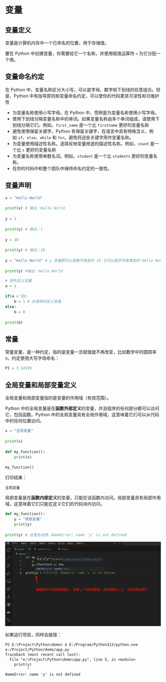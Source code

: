 # 变量

## 变量定义

变量是计算机内存中一个已命名的位置，用于存储值。

要在 Python 中创建变量，你需要给它一个名称，并使用赋值运算符 `=` 为它分配一个值。

## 变量命名约定

在 Python 中，变量名称区分大小写，可以是字母、数字和下划线的任意组合。但是，Python 中有指导原则和变量命名约定，可以使你的代码更具可读性和可维护性

- 为变量名称使用小写字母。在 Python 中，惯例是为变量名称使用小写字母。
- 使用下划线分隔变量名称中的单词。如果变量名称由多个单词组成，请使用下划线分隔它们。例如，`first_name` 是一个比 `firstname` 更好的变量名称
- 避免使用保留关键字。Python 有保留关键字，在语言中具有特殊含义，例如 `if`、`else`、`while` 和 `for`。避免将这些关键字用作变量名称。
- 为变量使用描述性名称。选择反映变量用途的描述性名称。例如，`count` 是一个比 `c` 更好的变量名称
- 为变量名称使用单数名词。例如，`student` 是一个比 `students` 更好的变量名称。
- 在你的代码中和整个团队中保持命名约定的一致性。
## 变量声明

```python
x = "Hello World"

print(x) # 输出：Hello World

y = 1

print(y) # 输出：1

y = 10

print(y) # 输出：10

y = "Hello World" # y 变量既可以是数字类型的 10 也可以是字符串类型的 Hello World

print(y) #输出：Hello World

```

```python
# 预先定义变量
a = 1

if(a < 5):
    b = 1 # 在使用时定义变量
else:
    b = 0

print(b)
```

## 常量

常量变量，是一种约定，指的是变量一旦赋值就不再改变，比如数学中的圆周率 `π`，约定使用大写字母命名：

```python
PI = 3.14159
```

## 全局变量和局部变量定义

全局变量和局部变量指的是变量的作用域（有效范围）。

Python 中的全局变量是在**函数外部定义**的变量，并且程序的任何部分都可以访问它，包括函数。Python 中的全局变量具有全局作用域，这意味着它们可以从代码中的任何位置访问。

```python
x = "全局变量"  

print(x)

def my_function():
    print(x)

my_function()
```

打印结果：

```shell
全局变量
```

局部变量是在**函数内部定义**的变量，只能在该函数内访问。局部变量具有局部作用域，这意味着它们只能在定义它们的代码块内访问。

```python
def my_function():
    y = "局部变量"
    print(y)

print(y) # 这里会出错，NameError: name 'y' is not defined
```


![](./src/20250414192409.png)

如果运行项目，同样会报错：

```shell
PS E:\Project\Python\demo> & E:/Program/Python313/python.exe e:/Project/Python/demo/app.py
Traceback (most recent call last):
  File "e:\Project\Python\demo\app.py", line 5, in <module>
    print(y)
          ^
NameError: name 'y' is not defined
```

